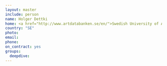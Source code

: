 ```yaml
---
layout: master
include: person
name: Holger Dettki
home: <a href="http://www.artdatabanken.se/en/">Swedish University of Agricultural Sciences, ArtDatabanken</a>
country: "SE"
photo:
email:
phone:
on_contract: yes
groups:
  deepdive:
---
```

